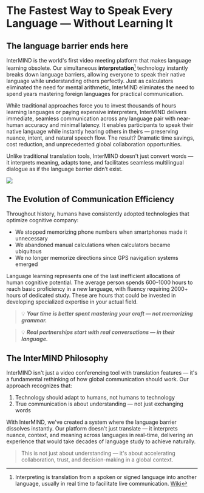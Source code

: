 # The Fastest Way to Speak Every Language — Without Learning It

## The language barrier ends here

InterMIND is the world's first video meeting platform that makes language learning obsolete. Our simultaneous **interpretation**[^1] technology instantly breaks down language barriers, allowing everyone to speak their native language while understanding others perfectly. Just as calculators eliminated the need for mental arithmetic, InterMIND eliminates the need to spend years mastering foreign languages for practical communication.

While traditional approaches force you to invest thousands of hours learning languages or paying expensive interpreters, InterMIND delivers immediate, seamless communication across any language pair with near-human accuracy and minimal latency. It enables participants to speak their native language while instantly hearing others in theirs — preserving nuance, intent, and natural speech flow. The result? Dramatic time savings, cost reduction, and unprecedented global collaboration opportunities.

Unlike traditional translation tools, InterMIND doesn't just convert words — it interprets meaning, adapts tone, and facilitates seamless multilingual dialogue as if the language barrier didn’t exist.

[^1]: Interpreting is translation from a spoken or signed language into another language, usually in real time to facilitate live communication. [Wiki](https://en.wikipedia.org/wiki/Language_interpretation)

![](/1d.png)

## The Evolution of Communication Efficiency

Throughout history, humans have consistently adopted technologies that optimize cognitive company:

- We stopped memorizing phone numbers when smartphones made it unnecessary
- We abandoned manual calculations when calculators became ubiquitous
- We no longer memorize directions since GPS navigation systems emerged

Language learning represents one of the last inefficient allocations of human cognitive potential. The average person spends 600–1000 hours to reach basic proficiency in a new language, with fluency requiring 2000+ hours of dedicated study. These are hours that could be invested in developing specialized expertise in your actual field.

> 💡 **_Your time is better spent mastering your craft — not memorizing grammar._**

> 💡 **_Real partnerships start with real conversations — in their language._**

## The InterMIND Philosophy

InterMIND isn't just a video conferencing tool with translation features — it's a fundamental rethinking of how global communication should work. Our approach recognizes that:

1. Technology should adapt to humans, not humans to technology
2. True communication is about understanding — not just exchanging words

With InterMIND, we've created a system where the language barrier dissolves instantly. Our platform doesn't just translate — it interprets nuance, context, and meaning across languages in real-time, delivering an experience that would take decades of language study to achieve naturally.

> This is not just about understanding — it's about accelerating collaboration, trust, and decision-making in a global context.
